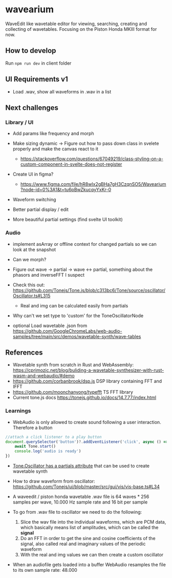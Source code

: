 # wavearium
WaveEdit like wavetable editor for viewing, searching, creating and collecting of wavetables. Focusing on the Piston Honda MKIII format for now.

## How to develop
Run `npm run dev` in client folder

## UI Requirements v1
- Load .wav, show all waveforms in .wav in a list

## Next challenges
### Library / UI
- Add params like frequency and morph
- Make sizing dynamic -> Figure out how to pass down class in svelete properly and make the canvas react to it

	- https://stackoverflow.com/questions/67049219/class-styling-on-a-custom-component-in-svelte-does-not-register

- Create UI in figma?

	- https://www.figma.com/file/hR8wIx2gBHa7gH3CzqnSO5/Wavearium?node-id=0%3A1&t=tu6pBwZkucqyYxKr-0

- Waveform switching
- Better partial display / edit
- More beautiful partial settings (find svelte UI toolkit)

### Audio
- implement asArray or offline context for changed partials so we can look at the snapshot
- Can we morph?
- Figure out wave -> partial -> wave <-> partial, something about the phasors and inverseFFT I suspect
- Check this out: https://github.com/Tonejs/Tone.js/blob/c313bc6/Tone/source/oscillator/Oscillator.ts#L315

	- Real and img can be calculated easily from partials
- Why can't we set type to 'custom' for the ToneOscillatorNode
- optional Load wavetable .json from https://github.com/GoogleChromeLabs/web-audio-samples/tree/main/src/demos/wavetable-synth/wave-tables

## References
- Wavetable synth from scratch in Rust and WebAssembly: https://cprimozic.net/blog/buliding-a-wavetable-synthesizer-with-rust-wasm-and-webaudio/#demo
- https://github.com/corbanbrook/dsp.js DSP library containing FFT and IFFT
- https://github.com/moonchanyong/typefft TS FFT library
- Current tone.js docs https://tonejs.github.io/docs/14.7.77/index.html

### Learnings
- WebAudio is only allowed to create sound following a user interaction. Therefore a button 
```js
//attach a click listener to a play button
document.querySelector('button')?.addEventListener('click', async () => {
	await Tone.start()
	console.log('audio is ready')
})
```

- [Tone.Oscillator has a partials attribute](https://tonejs.github.io/docs/14.7.77/Oscillator.html#partials) that can be used to create wavetable synth

- How to draw waveform from oscillator: https://github.com/Tonejs/ui/blob/master/src/gui/vis/vis-base.ts#L34

- A waveedit / piston honda wavetable .wav file is 64 waves * 256 samples per wave, 10.000 Hz sample rate and 16 bit per sample

- To go from .wav file to oscillator we need to do the following:

	1. Slice the wav file into the individual waveforms, which are PCM data, which basically means list of amplitudes, which can be called the **signal**
	2. Do an FFT in order to get the sine and cosine coefficients of the signal, also called real and imaginary values of the periodic waveform
	3. With the real and img values we can then create a custom oscillator

- When an audiofile gets loaded into a buffer WebAudio resamples the file to its own sample rate: 48.000


